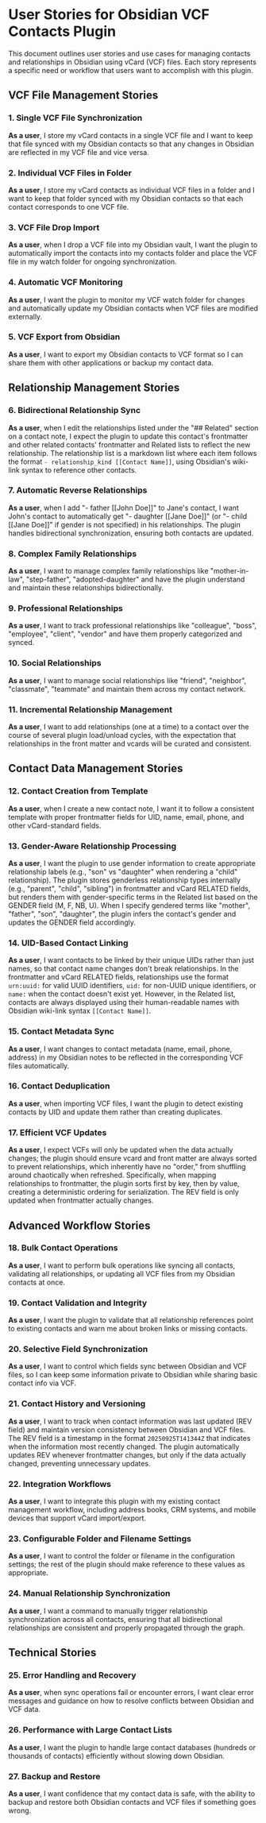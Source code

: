 # User Stories for Obsidian VCF Contacts Plugin

This document outlines user stories and use cases for managing contacts and relationships in Obsidian using vCard (VCF) files. Each story represents a specific need or workflow that users want to accomplish with this plugin.

## VCF File Management Stories

### 1. Single VCF File Synchronization
**As a user**, I store my vCard contacts in a single VCF file and I want to keep that file synced with my Obsidian contacts so that any changes in Obsidian are reflected in my VCF file and vice versa.

### 2. Individual VCF Files in Folder
**As a user**, I store my vCard contacts as individual VCF files in a folder and I want to keep that folder synced with my Obsidian contacts so that each contact corresponds to one VCF file.

### 3. VCF File Drop Import
**As a user**, when I drop a VCF file into my Obsidian vault, I want the plugin to automatically import the contacts into my contacts folder and place the VCF file in my watch folder for ongoing synchronization.

### 4. Automatic VCF Monitoring
**As a user**, I want the plugin to monitor my VCF watch folder for changes and automatically update my Obsidian contacts when VCF files are modified externally.

### 5. VCF Export from Obsidian
**As a user**, I want to export my Obsidian contacts to VCF format so I can share them with other applications or backup my contact data.

## Relationship Management Stories

### 6. Bidirectional Relationship Sync
**As a user**, when I edit the relationships listed under the "## Related" section on a contact note, I expect the plugin to update this contact's frontmatter and other related contacts' frontmatter and Related lists to reflect the new relationship. The relationship list is a markdown list where each item follows the format `- relationship_kind [[Contact Name]]`, using Obsidian's wiki-link syntax to reference other contacts.

### 7. Automatic Reverse Relationships
**As a user**, when I add "- father [[John Doe]]" to Jane's contact, I want John's contact to automatically get "- daughter [[Jane Doe]]" (or "- child [[Jane Doe]]" if gender is not specified) in his relationships. The plugin handles bidirectional synchronization, ensuring both contacts are updated.

### 8. Complex Family Relationships
**As a user**, I want to manage complex family relationships like "mother-in-law", "step-father", "adopted-daughter" and have the plugin understand and maintain these relationships bidirectionally.

### 9. Professional Relationships
**As a user**, I want to track professional relationships like "colleague", "boss", "employee", "client", "vendor" and have them properly categorized and synced.

### 10. Social Relationships
**As a user**, I want to manage social relationships like "friend", "neighbor", "classmate", "teammate" and maintain them across my contact network.

### 11. Incremental Relationship Management
**As a user**, I want to add relationships (one at a time) to a contact over the course of several plugin load/unload cycles, with the expectation that relationships in the front matter and vcards will be curated and consistent.

## Contact Data Management Stories

### 12. Contact Creation from Template
**As a user**, when I create a new contact note, I want it to follow a consistent template with proper frontmatter fields for UID, name, email, phone, and other vCard-standard fields.

### 13. Gender-Aware Relationship Processing
**As a user**, I want the plugin to use gender information to create appropriate relationship labels (e.g., "son" vs "daughter" when rendering a "child" relationship). The plugin stores genderless relationship types internally (e.g., "parent", "child", "sibling") in frontmatter and vCard RELATED fields, but renders them with gender-specific terms in the Related list based on the GENDER field (M, F, NB, U). When I specify gendered terms like "mother", "father", "son", "daughter", the plugin infers the contact's gender and updates the GENDER field accordingly.

### 14. UID-Based Contact Linking
**As a user**, I want contacts to be linked by their unique UIDs rather than just names, so that contact name changes don't break relationships. In the frontmatter and vCard RELATED fields, relationships use the format `urn:uuid:` for valid UUID identifiers, `uid:` for non-UUID unique identifiers, or `name:` when the contact doesn't exist yet. However, in the Related list, contacts are always displayed using their human-readable names with Obsidian wiki-link syntax `[[Contact Name]]`.

### 15. Contact Metadata Sync
**As a user**, I want changes to contact metadata (name, email, phone, address) in my Obsidian notes to be reflected in the corresponding VCF files automatically.

### 16. Contact Deduplication
**As a user**, when importing VCF files, I want the plugin to detect existing contacts by UID and update them rather than creating duplicates.

### 17. Efficient VCF Updates
**As a user**, I expect VCFs will only be updated when the data actually changes; the plugin should ensure vcard and front matter are always sorted to prevent relationships, which inherently have no "order," from shuffling around chaotically when refreshed. Specifically, when mapping relationships to frontmatter, the plugin sorts first by key, then by value, creating a deterministic ordering for serialization. The REV field is only updated when frontmatter actually changes.

## Advanced Workflow Stories

### 18. Bulk Contact Operations
**As a user**, I want to perform bulk operations like syncing all contacts, validating all relationships, or updating all VCF files from my Obsidian contacts at once.

### 19. Contact Validation and Integrity
**As a user**, I want the plugin to validate that all relationship references point to existing contacts and warn me about broken links or missing contacts.

### 20. Selective Field Synchronization  
**As a user**, I want to control which fields sync between Obsidian and VCF files, so I can keep some information private to Obsidian while sharing basic contact info via VCF.

### 21. Contact History and Versioning
**As a user**, I want to track when contact information was last updated (REV field) and maintain version consistency between Obsidian and VCF files. The REV field is a timestamp in the format `20250925T141344Z` that indicates when the information most recently changed. The plugin automatically updates REV whenever frontmatter changes, but only if the data actually changed, preventing unnecessary updates.

### 22. Integration Workflows
**As a user**, I want to integrate this plugin with my existing contact management workflow, including address books, CRM systems, and mobile devices that support vCard import/export.

### 23. Configurable Folder and Filename Settings
**As a user**, I want to control the folder or filename in the configuration settings; the rest of the plugin should make reference to these values as appropriate.

### 24. Manual Relationship Synchronization
**As a user**, I want a command to manually trigger relationship synchronization across all contacts, ensuring that all bidirectional relationships are consistent and properly propagated through the graph.

## Technical Stories

### 25. Error Handling and Recovery
**As a user**, when sync operations fail or encounter errors, I want clear error messages and guidance on how to resolve conflicts between Obsidian and VCF data.

### 26. Performance with Large Contact Lists  
**As a user**, I want the plugin to handle large contact databases (hundreds or thousands of contacts) efficiently without slowing down Obsidian.

### 27. Backup and Restore
**As a user**, I want confidence that my contact data is safe, with the ability to backup and restore both Obsidian contacts and VCF files if something goes wrong.